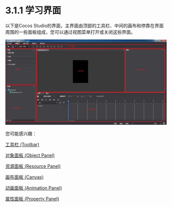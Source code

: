 # 3.1.1 学习界面


以下是Cocos Studio的界面，主界面由顶部的工具栏、中间的画布和停靠在界面周围的一些面板组成，您可以通过视图菜单打开或关闭这些界面。

![image](res/learninterface.jpg)

您可能感兴趣：

[工具栏 (Toolbar)](../toolbar/zh.md)

[对象面板 (Object Panel)](../controls/zh.md)

[资源面板 (Resource Panel)](../resources/zh.md)

[画布面板 (Canvas)](../canvas/zh.md)

[动画面板 (Animation Panel)](../animation/zh.md)

[属性面板 (Property Panel)](../properties/zh.md)

